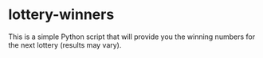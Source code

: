 # lottery-winners
This is a simple Python script that will provide you the winning numbers for the next lottery (results may vary).
